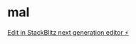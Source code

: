 # mal

[Edit in StackBlitz next generation editor ⚡️](https://stackblitz.com/~/github.com/ole-jonas/mal)